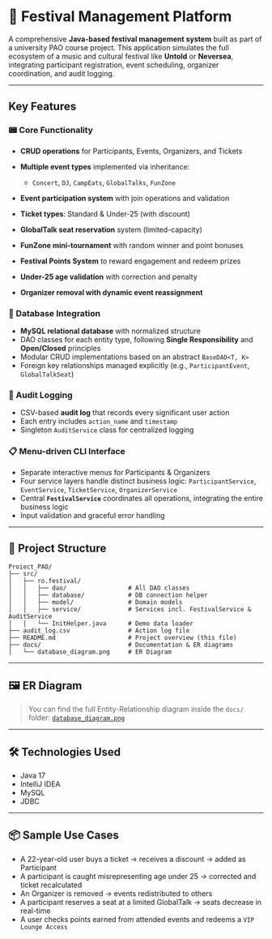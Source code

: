 # 🎪 Festival Management Platform

A comprehensive **Java-based festival management system** built as part of a university PAO course project. This application simulates the full ecosystem of a music and cultural festival like **Untold** or **Neversea**, integrating participant registration, event scheduling, organizer coordination, and audit logging.

---

## Key Features

### 📟 Core Functionality

* **CRUD operations** for Participants, Events, Organizers, and Tickets
* **Multiple event types** implemented via inheritance:

  * `Concert`, `DJ`, `CampEats`, `GlobalTalks`, `FunZone`
* **Event participation system** with join operations and validation
* **Ticket types**: Standard & Under-25 (with discount)
* **GlobalTalk seat reservation** system (limited-capacity)
* **FunZone mini-tournament** with random winner and point bonuses
* **Festival Points System** to reward engagement and redeem prizes
* **Under-25 age validation** with correction and penalty
* **Organizer removal with dynamic event reassignment**

### 📄 Database Integration

* **MySQL relational database** with normalized structure
* DAO classes for each entity type, following **Single Responsibility** and **Open/Closed** principles
* Modular CRUD implementations based on an abstract `BaseDAO<T, K>`
* Foreign key relationships managed explicitly (e.g., `ParticipantEvent`, `GlobalTalkSeat`)

### 🔐 Audit Logging

* CSV-based **audit log** that records every significant user action
* Each entry includes `action_name` and `timestamp`
* Singleton `AuditService` class for centralized logging

### 📋 Menu-driven CLI Interface

* Separate interactive menus for Participants & Organizers
* Four service layers handle distinct business logic: `ParticipantService`, `EventService`, `TicketService`, `OrganizerService`
* Central **`FestivalService`** coordinates all operations, integrating the entire business logic
* Input validation and graceful error handling

---

## 🧱 Project Structure

```
Proiect_PAO/
├── src/
│   ├── ro.festival/
│   │   ├── dao/                 # All DAO classes
│   │   ├── database/            # DB connection helper
│   │   ├── model/               # Domain models
│   │   ├── service/             # Services incl. FestivalService & AuditService
│   │   └── InitHelper.java      # Demo data loader
├── audit_log.csv                # Action log file
├── README.md                    # Project overview (this file)
├── docs/                        # Documentation & ER diagrams
│   └── database_diagram.png     # ER Diagram
```

---

## 🖼️ ER Diagram

> You can find the full Entity-Relationship diagram inside the `docs/` folder: [`database_diagram.png`](docs/database_diagram.png)

---

## 🛠️ Technologies Used

* Java 17
* IntelliJ IDEA
* MySQL
* JDBC

---

## 📦 Sample Use Cases

* A 22-year-old user buys a ticket → receives a discount → added as Participant
* A participant is caught misrepresenting age under 25 → corrected and ticket recalculated
* An Organizer is removed → events redistributed to others
* A participant reserves a seat at a limited GlobalTalk → seats decrease in real-time
* A user checks points earned from attended events and redeems a `VIP Lounge Access`
